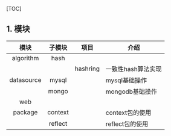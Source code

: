 [TOC]

## 1. 模块

|    模块    | 子模块  |   项目   | 介绍               |
| :--------: | :-----: | :------: | ------------------ |
| algorithm  |  hash   |          |                    |
|            |         | hashring | 一致性hash算法实现 |
| datasource |  mysql  |          | mysql基础操作      |
|            |  mongo  |          | mongodb基础操作    |
|    web     |         |          |                    |
|  package   | context |          | context包的使用    |
|            | reflect |          | reflect包的使用    |

